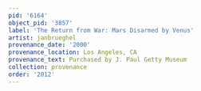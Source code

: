 ```yaml
---
pid: '6164'
object_pid: '3857'
label: 'The Return from War: Mars Disarmed by Venus'
artist: janbrueghel
provenance_date: '2000'
provenance_location: Los Angeles, CA
provenance_text: Purchased by J. Paul Getty Museum
collection: provenance
order: '2012'
---
```

